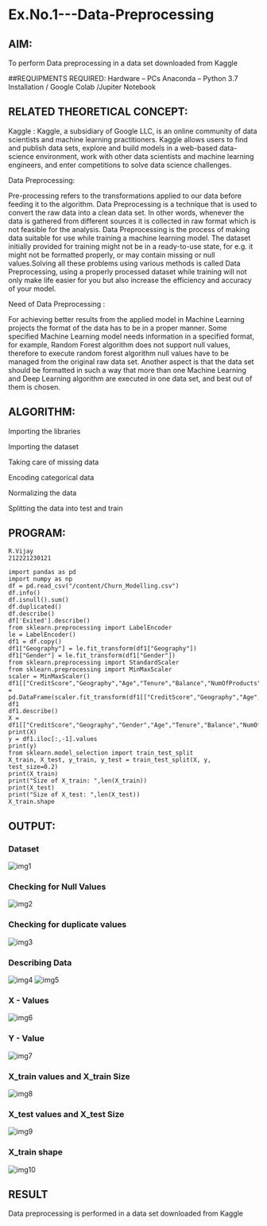 # Ex.No.1---Data-Preprocessing
## AIM:

To perform Data preprocessing in a data set downloaded from Kaggle

##REQUIPMENTS REQUIRED:
Hardware – PCs
Anaconda – Python 3.7 Installation / Google Colab /Jupiter Notebook

## RELATED THEORETICAL CONCEPT:

Kaggle :
Kaggle, a subsidiary of Google LLC, is an online community of data scientists and machine learning practitioners. Kaggle allows users to find and publish data sets, explore and build models in a web-based data-science environment, work with other data scientists and machine learning engineers, and enter competitions to solve data science challenges.

Data Preprocessing:

Pre-processing refers to the transformations applied to our data before feeding it to the algorithm. Data Preprocessing is a technique that is used to convert the raw data into a clean data set. In other words, whenever the data is gathered from different sources it is collected in raw format which is not feasible for the analysis.
Data Preprocessing is the process of making data suitable for use while training a machine learning model. The dataset initially provided for training might not be in a ready-to-use state, for e.g. it might not be formatted properly, or may contain missing or null values.Solving all these problems using various methods is called Data Preprocessing, using a properly processed dataset while training will not only make life easier for you but also increase the efficiency and accuracy of your model.

Need of Data Preprocessing :

For achieving better results from the applied model in Machine Learning projects the format of the data has to be in a proper manner. Some specified Machine Learning model needs information in a specified format, for example, Random Forest algorithm does not support null values, therefore to execute random forest algorithm null values have to be managed from the original raw data set.
Another aspect is that the data set should be formatted in such a way that more than one Machine Learning and Deep Learning algorithm are executed in one data set, and best out of them is chosen.


## ALGORITHM:
Importing the libraries



Importing the dataset


Taking care of missing data


Encoding categorical data


Normalizing the data


Splitting the data into test and train

## PROGRAM:
~~~
R.Vijay
212221230121
~~~
~~~
import pandas as pd
import numpy as np
df = pd.read_csv("/content/Churn_Modelling.csv")
df.info()
df.isnull().sum()
df.duplicated()
df.describe()
df['Exited'].describe()
from sklearn.preprocessing import LabelEncoder
le = LabelEncoder()
df1 = df.copy()
df1["Geography"] = le.fit_transform(df1["Geography"])
df1["Gender"] = le.fit_transform(df1["Gender"])
from sklearn.preprocessing import StandardScaler
from sklearn.preprocessing import MinMaxScaler
scaler = MinMaxScaler()
df1[["CreditScore","Geography","Age","Tenure","Balance","NumOfProducts","EstimatedSalary"]] = pd.DataFrame(scaler.fit_transform(df1[["CreditScore","Geography","Age","Tenure","Balance","NumOfProducts","EstimatedSalary"]]))
df1
df1.describe()
X = df1[["CreditScore","Geography","Gender","Age","Tenure","Balance","NumOfProducts","HasCrCard","IsActiveMember","EstimatedSalary"]].values
print(X)
y = df1.iloc[:,-1].values
print(y)
from sklearn.model_selection import train_test_split
X_train, X_test, y_train, y_test = train_test_split(X, y, test_size=0.2)
print(X_train)
print("Size of X_train: ",len(X_train))
print(X_test)
print("Size of X_test: ",len(X_test))
X_train.shape
~~~

## OUTPUT:
### Dataset
![img1](https://github.com/vijay21500269/Ex.No.1---Data-Preprocessing/blob/main/NN1.png)
### Checking for Null Values
![img2](https://github.com/vijay21500269/Ex.No.1---Data-Preprocessing/blob/main/NN2.png)
### Checking for duplicate values
![img3](https://github.com/vijay21500269/Ex.No.1---Data-Preprocessing/blob/main/NN3.png)
### Describing Data
![img4](https://github.com/vijay21500269/Ex.No.1---Data-Preprocessing/blob/main/NN4.png)
![img5](https://github.com/vijay21500269/Ex.No.1---Data-Preprocessing/blob/main/NN5.png)
### X - Values
![img6](https://github.com/vijay21500269/Ex.No.1---Data-Preprocessing/blob/main/NN6.png)
### Y - Value
![img7](https://github.com/vijay21500269/Ex.No.1---Data-Preprocessing/blob/main/NN7.png)
### X_train values and X_train Size
![img8](https://github.com/vijay21500269/Ex.No.1---Data-Preprocessing/blob/main/NN8.png)
### X_test values and X_test Size
![img9](https://github.com/vijay21500269/Ex.No.1---Data-Preprocessing/blob/main/NN10.png)
### X_train shape
![img10](https://github.com/vijay21500269/Ex.No.1---Data-Preprocessing/blob/main/NN9.png)


## RESULT
Data preprocessing is performed in a data set downloaded from Kaggle

